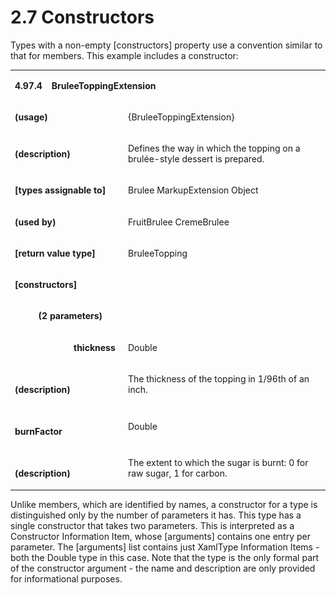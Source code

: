 <html dir="LTR" xmlns:mshelp="http://msdn.microsoft.com/mshelp" xmlns:ddue="http://ddue.schemas.microsoft.com/authoring/2003/5" xmlns:xlink="http://www.w3.org/1999/xlink" xmlns:tool="http://www.microsoft.com/tooltip"><body><input type="hidden" id="userDataCache" class="userDataStyle"><input type="hidden" id="hiddenScrollOffset"><img id="dropDownImage" style="display:none; height:0; width:0;" src="../local/drpdown.gif"><img id="dropDownHoverImage" style="display:none; height:0; width:0;" src="../local/drpdown_orange.gif"><img id="collapseImage" style="display:none; height:0; width:0;" src="../local/collapse.gif"><img id="expandImage" style="display:none; height:0; width:0;" src="../local/exp.gif"><img id="collapseAllImage" style="display:none; height:0; width:0;" src="../local/collall.gif"><img id="expandAllImage" style="display:none; height:0; width:0;" src="../local/expall.gif"><img id="copyImage" style="display:none; height:0; width:0;" src="../local/copycode.gif"><img id="copyHoverImage" style="display:none; height:0; width:0;" src="../local/copycodeHighlight.gif"><div id="header"><h1 class="heading">2.7 Constructors</h1></div><div id="mainSection"><div id="mainBody"><div id="allHistory" class="saveHistory" onsave="saveAll()" onload="loadAll()"></div>





<div id="sectionSection0" class="section" name="collapseableSection"><content xmlns="http://ddue.schemas.microsoft.com/authoring/2003/5" xmlns:wsd="http://wsdev.schemas.microsoft.com/authoring/2008/2" xmlns:msxsl="urn:schemas-microsoft-com:xslt" xmlns:script="urn:script" xmlns:build="urn:build">
				</content></div><div id="sectionSection1" class="section" name="collapseableSection"><content xmlns="http://ddue.schemas.microsoft.com/authoring/2003/5" xmlns:wsd="http://wsdev.schemas.microsoft.com/authoring/2008/2" xmlns:msxsl="urn:schemas-microsoft-com:xslt" xmlns:script="urn:script" xmlns:build="urn:build">
					<p xmlns="">Types with a non-empty [constructors] property use a convention similar to that for members. This example includes a constructor:</p>
					<p xmlns=""><b></b></p><table class="ProtocolAuthoredTable" xmlns=""><tr>
								<td colspan="2">
									<p>
										<b>4.97.4    BruleeToppingExtension</b>
									</p>
								</td>
							</tr><tr>
							<td>
								<p>
									<b>(usage)</b>
								</p>
							</td>
							<td>
								<p>{BruleeToppingExtension}</p>
							</td>
						</tr><tr>
							<td>
								<p>
									<b>(description)</b>
								</p>
							</td>
							<td>
								<p>Defines the way in which the topping on a brulée-style dessert is prepared.</p>
							</td>
						</tr><tr>
							<td>
								<p>
									<b>[types assignable to]</b>
								</p>
							</td>
							<td>
								<p>Brulee MarkupExtension Object</p>
							</td>
						</tr><tr>
							<td>
								<p>
									<b>(used by)</b>
								</p>
							</td>
							<td>
								<p>FruitBrulee CremeBrulee</p>
							</td>
						</tr><tr>
							<td>
								<p>
									<b>[return value type]</b>
								</p>
							</td>
							<td>
								<p>BruleeTopping</p>
							</td>
						</tr><tr>
							<td>
								<p>
									<b>[constructors]</b>
								</p>
							</td>
							<td>
								<p> </p>
							</td>
						</tr><tr>
							<td>
								<p>
									<b>          (2 parameters)</b>
								</p>
							</td>
							<td>
								<p> </p>
							</td>
						</tr><tr>
							<td>
								<p>
									<b>                         thickness</b>
								</p>
							</td>
							<td>
								<p>Double</p>
							</td>
						</tr><tr>
							<td>
								<p>
									<b>                                   (description)</b>
								</p>
							</td>
							<td>
								<p>The thickness of the topping in 1/96th of an inch.</p>
							</td>
						</tr><tr>
							<td>
								<p>
									<b>                         burnFactor</b>
								</p>
							</td>
							<td>
								<p>Double</p>
							</td>
						</tr><tr>
							<td>
								<p>
									<b>                                   (description)</b>
								</p>
							</td>
							<td>
								<p>The extent to which the sugar is burnt: 0 for raw sugar, 1 for carbon.</p>
							</td>
						</tr></table>
					<p xmlns="">Unlike members, which are identified by names, a constructor for a type is distinguished only by the number of parameters it has. This type has a single constructor that takes two parameters. This is interpreted as a Constructor Information Item, whose [arguments] contains one entry per parameter. The [arguments] list contains just XamlType Information Items - both the Double type in this case. Note that the type is the only formal part of the constructor argument - the name and description are only provided for informational purposes.</p>
				</content></div><!--[if gte IE 5]>
			<tool:tip element="languageFilterToolTip" avoidmouse="false"/>
		<![endif]--></div><a name="feedback"></a><span></span></div></body></html>